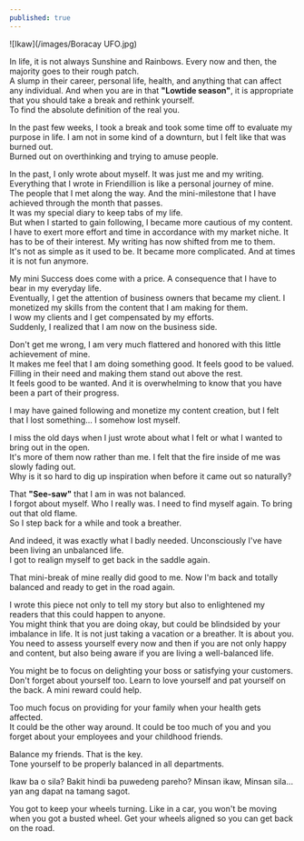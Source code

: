 ```yaml
---
published: true
---
```

![Ikaw](/images/Boracay UFO.jpg)

In life, it is not always Sunshine and Rainbows. 
Every now and then, the majority goes to their rough patch.   
A slump in their career, personal life, health, and anything that can affect any individual. And when you are in that **"Lowtide season"**, it is appropriate that you should take a break and rethink yourself.   
To find the absolute definition of the real you. 

In the past few weeks, I took a break and took some time off to evaluate my purpose in life. I am not in some kind of a downturn, but I felt like that was burned out.   
Burned out on overthinking and trying to amuse people.

In the past, I only wrote about myself. It was just me and my writing.   
Everything that I wrote in Friendillion is like a personal journey of mine.   
The people that I met along the way. And the mini-milestone that I have achieved through the month that passes.   
It was my special diary to keep tabs of my life.   
But when I started to gain following, I became more cautious of my content. I have to exert more effort and time in accordance with my market niche. It has to be of their interest.
My writing has now shifted from me to them.   
It's not as simple as it used to be. It became more complicated. And at times it is not fun anymore. 

My mini Success does come with a price. A consequence that I have to bear in my everyday life.   
Eventually, I get the attention of business owners that became my client. I monetized my skills from the content that I am making for them.   
I wow my clients and I get compensated by my efforts.   
Suddenly, I realized that I am now on the business side.

Don't get me wrong, I am very much flattered and honored with this little achievement of mine.   
It makes me feel that I am doing something good. It feels good to be valued.   
Filling in their need and making them stand out above the rest.   
It feels good to be wanted. And it is overwhelming to know that you have been a part of their progress. 

I may have gained following and monetize my content creation, but I felt that I lost something... I somehow lost myself.

I miss the old days when I just wrote about what I felt or what I wanted to bring out in the open.   
It's more of them now rather than me. I felt that the fire inside of me was slowly fading out.   
Why is it so hard to dig up inspiration when before it came out so naturally?  

That **"See-saw"** that I am in was not balanced.   
I forgot about myself. Who I really was. I need to find myself again. 
To bring out that old flame.   
So I step back for a while and took a breather. 

And indeed, it was exactly what I badly needed. Unconsciously I've have been living an unbalanced life.   
I got to realign myself to get back in the saddle again. 

That mini-break of mine really did good to me. Now I'm back and totally balanced and ready to get in the road again. 

I wrote this piece not only to tell my story but also to enlightened my readers that this could happen to anyone.   
You might think that you are doing okay, but could be blindsided by your imbalance in life. 
It is not just taking a vacation or a breather. It is about you.   
You need to assess yourself every now and then if you are not only happy and content, but also being aware if you are living a well-balanced life.  

You might be to focus on delighting your boss or satisfying your customers.   
Don't forget about yourself too. Learn to love yourself and pat yourself on the back. 
A mini reward could help.

Too much focus on providing for your family when your health gets affected.  
It could be the other way around. It could be too much of you and you forget about your employees and your childhood friends. 

Balance my friends. That is the key.   
Tone yourself to be properly balanced in all departments. 

Ikaw ba o sila?
Bakit hindi ba puwedeng pareho? 
Minsan ikaw, Minsan sila... yan ang dapat na tamang sagot.

You got to keep your wheels turning. 
Like in a car, you won't be moving when you got a busted wheel. 
Get your wheels aligned so you can get back on the road. 



